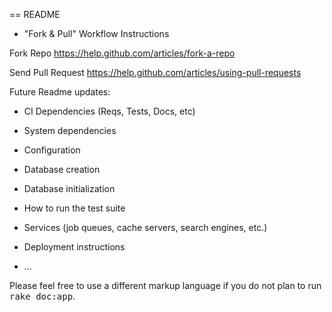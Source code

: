 == README

* "Fork & Pull" Workflow Instructions

Fork Repo
https://help.github.com/articles/fork-a-repo

Send Pull Request
https://help.github.com/articles/using-pull-requests

Future Readme updates:

* CI Dependencies (Reqs, Tests, Docs, etc)

* System dependencies

* Configuration

* Database creation

* Database initialization

* How to run the test suite

* Services (job queues, cache servers, search engines, etc.)

* Deployment instructions

* ...


Please feel free to use a different markup language if you do not plan to run
<tt>rake doc:app</tt>.

